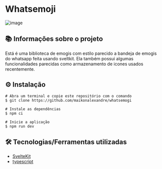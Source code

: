 # Whatsemoji

![image](https://github.com/maikonalexandre/whatsemogi/assets/86725282/c12088ac-3272-4f11-8a4f-57f694514400)

## 📚 Informações sobre o projeto
Está é uma biblioteca de emogis com estilo parecido a bandeja de emogis do whatsapp feita usando sveltkit. Ela também possui algumas funcionalidades parecidas como armazenamento de icones usados recentemente.

## ⚙️ Instalação
```
# Abra um terminal e copie este repositório com o comando
$ git clone https://github.com/maikonalexandre/whatsemogi
```
```
# Instale as dependências
$ npm ci

# Inicie a aplicação
$ npm run dev
```

## 🛠️ Tecnologias/Ferramentas utilizadas

* [SvelteKit]()
* [typescript]()